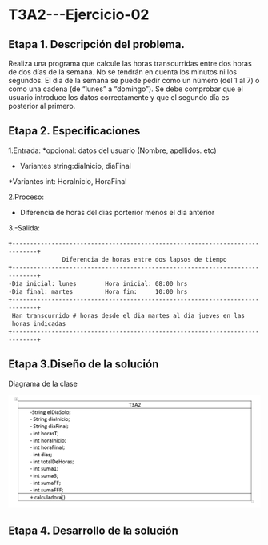 # T3A2---Ejercicio-02

## Etapa 1. Descripción del problema. 
Realiza una programa que calcule las horas transcurridas entre dos horas de dos días de la semana. No se tendrán en cuenta los minutos ni los segundos. El día de la semana se puede pedir como un número (del 1 al 7) o como una cadena (de “lunes” a “domingo”). Se debe comprobar que el usuario introduce los datos correctamente y que el segundo día es posterior al primero.

## Etapa 2. Especificaciones

1.Entrada:
  *opcional: datos del usuario (Nombre, apellidos. etc)
  
* Variantes string:diaInicio, diaFinal

*Variantes int: HoraInicio, HoraFinal
 
2.Proceso:
- Diferencia de horas del dias porterior menos el dia anterior
  
3.-Salida:
  
 ~~~
 +-----------------------------------------------------------------------------+
                Diferencia de horas entre dos lapsos de tiempo
 +-----------------------------------------------------------------------------+
 -Día inicial: lunes        Hora inicial: 08:00 hrs
 -Dia final: martes         Hora fin:     10:00 hrs     
 +-----------------------------------------------------------------------------+
  Han transcurrido # horas desde el dia martes al dia jueves en las 
  horas indicadas
 +-----------------------------------------------------------------------------+
 ~~~
 
 ## Etapa 3.Diseño de la solución
Diagrama de la clase

![](https://github.com/EduardoManilla2/T3A2---Ejercicio-02/blob/main/La%20clase%20del%20ejercicio%202%20del%20tema%203.PNG)

## Etapa 4. Desarrollo de la solución

